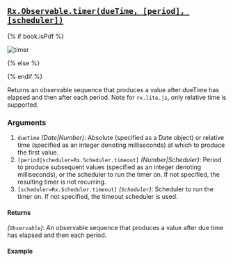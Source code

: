 ## [`Rx.Observable.timer(dueTime, [period], [scheduler])`](https://github.com/Reactive-Extensions/RxJS/blob/master/src/core/linq/observable/timer.js)

{% if book.isPdf %}

![timer](http://reactivex.io/documentation/operators/images/timer.png)

{% else %}



{% endif %}

Returns an observable sequence that produces a value after dueTime has elapsed and then after each period.  Note for `rx.lite.js`, only 
relative time is supported.

### Arguments
1. `dueTime` *(Date|Number)*: Absolute (specified as a Date object) or relative time (specified as an integer denoting milliseconds) at which to produce the first value.
2. `[period|scheduler=Rx.Scheduler.timeout]` *(Number|Scheduler)*: Period to produce subsequent values (specified as an integer denoting milliseconds), or the scheduler to run the timer on. If not specified, the resulting timer is not recurring.
3. `[scheduler=Rx.Scheduler.timeout]` *(`Scheduler`)*: Scheduler to run the timer on. If not specified, the timeout scheduler is used.

#### Returns
*(`Observable`)*: An observable sequence that produces a value after due time has elapsed and then each period.

#### Example

[](http://jsbin.com/hezadu/1/embed?js,console)
